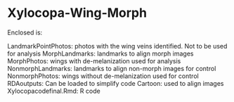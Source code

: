 # Xylocopa-Wing-Morph
Enclosed is:

LandmarkPointPhotos: photos with the wing veins identified. Not to be used for analysis
MorphLandmarks: landmarks to align morph images 
MorphPhotos: wings with de-melanization used for analysis
NonmorphLandmarks: landmarks to align non-morph images for control
NonmorphPhotos: wings without de-melanization used for control
RDAoutputs: Can be loaded to simplify code 
Cartoon: used to align images
Xylocopacodefinal.Rmd: R code
